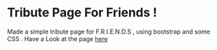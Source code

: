 # Tribute Page For Friends !

Made a simple tribute page for F.R.I.E.N.D.S , using bootstrap and some CSS . Have a Look at the page [here](https://codepen.io/Justdvnsh2208/pen/ZMdmmR)
